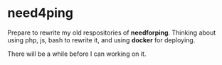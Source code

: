 # need4ping
Prepare to rewrite my old respositories of **needforping**.
Thinking about using php, js, bash to rewrite it, and using **docker** for deploying.

There will be a while before I can working on it.
